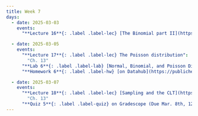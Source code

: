 ```yaml
---
title: Week 7
days:
  - date: 2025-03-03
    events:
      "**Lecture 16**{: .label .label-lec} [The Binomial part II](https://ph142-ucb.github.io/sp25/src/lec/l16-binomial.pdf)[(recording)](https://bcourses.berkeley.edu/courses/1540322/pages/lecture-16)":

  - date: 2025-03-05
    events:
      "**Lecture 17**{: .label .label-lec} The Poisson distribution": 
        "Ch. 13"
      "**Lab 6**{: .label .label-lab} [Normal, Binomial, and Poisson Distribution](https://publichealth.datahub.berkeley.edu/hub/user-redirect/git-pull?repo=https%3A%2F%2Fgithub.com%2Fph142-ucb%2Fph142-sp25&urlpath=rstudio%2F&branch=master) (Due Mar. 8th)":
      "**Homework 6**{: .label .label-hw} [on Datahub](https://publichealth.datahub.berkeley.edu/hub/user-redirect/git-pull?repo=https%3A%2F%2Fgithub.com%2Fph142-ucb%2Fph142-sp25&urlpath=rstudio%2F&branch=master)":

  - date: 2025-03-07
    events:
      "**Lecture 18**{: .label .label-lec} [Sampling and the CLT](https://bcourses.berkeley.edu/courses/1540322/pages/lecture-18-clt) - recording only - no live lecture": 
        "Ch. 13"
      "**Quiz 5**{: .label .label-quiz} on Gradescope (Due Mar. 8th, 12pm noon)":   
---
```

